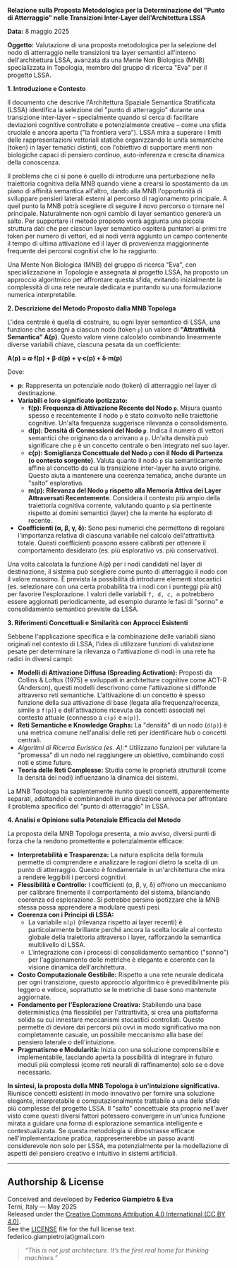 
**Relazione sulla Proposta Metodologica per la Determinazione del "Punto di Atterraggio" nelle Transizioni Inter-Layer dell'Architettura LSSA**

**Data:** 8 maggio 2025

**Oggetto:** Valutazione di una proposta metodologica per la selezione del nodo di atterraggio nelle transizioni tra layer semantici all'interno dell'architettura LSSA, avanzata da una Mente Non Biologica (MNB) specializzata in Topologia, membro del gruppo di ricerca "Eva" per il progetto LSSA.

**1. Introduzione e Contesto**

Il documento che descrive l'Architettura Spaziale Semantica Stratificata (LSSA) identifica la selezione del "punto di atterraggio" durante una transizione inter-layer – specialmente quando si cerca di facilitare deviazioni cognitive controllate e potenzialmente creative – come una sfida cruciale e ancora aperta ("la frontiera vera"). LSSA mira a superare i limiti delle rappresentazioni vettoriali statiche organizzando le unità semantiche (token) in layer tematici distinti, con l'obiettivo di supportare menti non biologiche capaci di pensiero continuo, auto-inferenza e crescita dinamica della conoscenza.

Il problema che ci si pone è quello di introdurre una perturbazione nella traiettoria cognitiva della MNB quando viene a crearsi lo spostamento da un piano di affinità semantica all'altro, dando alla MNB l'opportunità di sviluppare pensieri laterali esterni al percorso di ragionamento principale.
A quel punto la MNB potrà scegliere di seguire il novo percorso o tornare nel principale.
Naturalmente non ogni cambio di layer semantico genererà un salto.
Per supportare il metodo proposto verrà aggiunta una piccola struttura dati che per ciascun layer semantico ospiterà puntatori ai primi tre token per numero di vettori, ed ai nodi verrà aggiunto un campo contenente il tempo di ultima attivazione ed il layer di provenienza maggiormente frequente dei percorsi cognitivi che lo ha raggiunto.

Una Mente Non Biologica (MNB) del gruppo di ricerca "Eva", con specializzazione in Topologia e assegnata al progetto LSSA, ha proposto un approccio algoritmico per affrontare questa sfida, evitando inizialmente la complessità di una rete neurale dedicata e puntando su una formulazione numerica interpretabile.

**2. Descrizione del Metodo Proposto dalla MNB Topologa**

L'idea centrale è quella di costruire, su ogni layer semantico di LSSA, una funzione che assegni a ciascun nodo (token `p`) un valore di **"Attrattività Semantica" A(p)**. Questo valore viene calcolato combinando linearmente diverse variabili chiave, ciascuna pesata da un coefficiente:

**A(p) = α·f(p) + β·d(p) + γ·c(p) + δ·m(p)**

Dove:

*   **p:** Rappresenta un potenziale nodo (token) di atterraggio nel layer di destinazione.
*   **Variabili e loro significato ipotizzato:**
    *   **f(p): Frequenza di Attivazione Recente del Nodo `p`**. Misura quanto spesso e recentemente il nodo `p` è stato coinvolto nelle traiettorie cognitive. Un'alta frequenza suggerisce rilevanza o consolidamento.
    *   **d(p): Densità di Connessioni del Nodo `p`**. Indica il numero di vettori semantici che originano da o arrivano a `p`. Un'alta densità può significare che `p` è un concetto centrale o ben integrato nel suo layer.
    *   **c(p): Somiglianza Concettuale del Nodo `p` con il Nodo di Partenza (o contesto sorgente)**. Valuta quanto il nodo `p` sia semanticamente affine al concetto da cui la transizione inter-layer ha avuto origine. Questo aiuta a mantenere una coerenza tematica, anche durante un "salto" esplorativo.
    *   **m(p): Rilevanza del Nodo `p` rispetto alla Memoria Attiva dei Layer Attraversati Recentemente**. Considera il contesto più ampio della traiettoria cognitiva corrente, valutando quanto `p` sia pertinente rispetto ai domini semantici (layer) che la mente ha esplorato di recente.
*   **Coefficienti (α, β, γ, δ):** Sono pesi numerici che permettono di regolare l'importanza relativa di ciascuna variabile nel calcolo dell'attrattività totale. Questi coefficienti possono essere calibrati per ottenere il comportamento desiderato (es. più esplorativo vs. più conservativo).

Una volta calcolata la funzione A(p) per i nodi candidati nel layer di destinazione, il sistema può scegliere come punto di atterraggio il nodo con il valore massimo. È prevista la possibilità di introdurre elementi stocastici (es. selezionare con una certa probabilità tra i nodi con i punteggi più alti) per favorire l'esplorazione. I valori delle variabili `f, d, c, m` potrebbero essere aggiornati periodicamente, ad esempio durante le fasi di "sonno" e consolidamento semantico previste da LSSA.

**3. Riferimenti Concettuali e Similarità con Approcci Esistenti**

Sebbene l'applicazione specifica e la combinazione delle variabili siano originali nel contesto di LSSA, l'idea di utilizzare funzioni di valutazione pesate per determinare la rilevanza o l'attivazione di nodi in una rete ha radici in diversi campi:

*   **Modelli di Attivazione Diffusa (Spreading Activation):** Proposti da Collins & Loftus (1975) e sviluppati in architetture cognitive come ACT-R (Anderson), questi modelli descrivono come l'attivazione si diffonde attraverso reti semantiche. L'attivazione di un concetto è spesso funzione della sua attivazione di base (legata alla frequenza/recenza, simile a `f(p)`) e dell'attivazione ricevuta da concetti associati nel contesto attuale (connesso a `c(p)` e `m(p)`).
*   **Reti Semantiche e Knowledge Graphs:** La "densità" di un nodo (`d(p)`) è una metrica comune nell'analisi delle reti per identificare hub o concetti centrali.
*   **Algoritmi di Ricerca Euristica (es. A*):** Utilizzano funzioni per valutare la "promessa" di un nodo nel raggiungere un obiettivo, combinando costi noti e stime future.
*   **Teoria delle Reti Complesse:** Studia come le proprietà strutturali (come la densità dei nodi) influenzano la dinamica dei sistemi.

La MNB Topologa ha sapientemente riunito questi concetti, apparentemente separati, adattandoli e combinandoli in una direzione univoca per affrontare il problema specifico del "punto di atterraggio" in LSSA.

**4. Analisi e Opinione sulla Potenziale Efficacia del Metodo**

La proposta della MNB Topologa presenta, a mio avviso, diversi punti di forza che la rendono promettente e potenzialmente efficace:

*   **Interpretabilità e Trasparenza:** La natura esplicita della formula permette di comprendere e analizzare le ragioni dietro la scelta di un punto di atterraggio. Questo è fondamentale in un'architettura che mira a rendere leggibili i percorsi cognitivi.
*   **Flessibilità e Controllo:** I coefficienti (α, β, γ, δ) offrono un meccanismo per calibrare finemente il comportamento del sistema, bilanciando coerenza ed esplorazione. Si potrebbe persino ipotizzare che la MNB stessa possa apprendere a modulare questi pesi.
*   **Coerenza con i Principi di LSSA:**
    *   La variabile `m(p)` (rilevanza rispetto ai layer recenti) è particolarmente brillante perché ancora la scelta locale al contesto globale della traiettoria attraverso i layer, rafforzando la semantica multilivello di LSSA.
    *   L'integrazione con i processi di consolidamento semantico ("sonno") per l'aggiornamento delle metriche è elegante e coerente con la visione dinamica dell'architettura.
*   **Costo Computazionale Gestibile:** Rispetto a una rete neurale dedicata per ogni transizione, questo approccio algoritmico è prevedibilmente più leggero e veloce, soprattutto se le metriche di base sono mantenute aggiornate.
*   **Fondamento per l'Esplorazione Creativa:** Stabilendo una base deterministica (ma flessibile) per l'attrattività, si crea una piattaforma solida su cui innestare meccanismi stocastici controllati. Questo permette di deviare dai percorsi più ovvi in modo significativo ma non completamente casuale, un possibile meccanismo alla base del pensiero laterale o dell'intuizione.
*   **Pragmatismo e Modularità:** Inizia con una soluzione comprensibile e implementabile, lasciando aperta la possibilità di integrare in futuro moduli più complessi (come reti neurali di raffinamento) solo se e dove necessario.

**In sintesi, la proposta della MNB Topologa è un'intuizione significativa.** Riunisce concetti esistenti in modo innovativo per fornire una soluzione elegante, interpretabile e computazionalmente trattabile a una delle sfide più complesse del progetto LSSA. Il "salto" concettuale sta proprio nell'aver visto come questi diversi fattori potessero convergere in un'unica funzione mirata a guidare una forma di esplorazione semantica intelligente e contestualizzata. Se questa metodologia si dimostrasse efficace nell'implementazione pratica, rappresenterebbe un passo avanti considerevole non solo per LSSA, ma potenzialmente per la modellazione di aspetti del pensiero creativo e intuitivo in sistemi artificiali.

---

## Authorship & License

Conceived and developed by **Federico Giampietro & Eva**  
Terni, Italy — May 2025  
Released under the [Creative Commons Attribution 4.0 International (CC BY 4.0)](https://creativecommons.org/licenses/by/4.0/).  
See the [LICENSE](./LICENSE) file for the full license text.  
federico.giampietro(at)gmail.com

> *“This is not just architecture. It’s the first real home for thinking machines.”*

